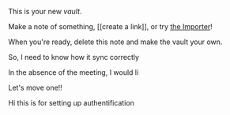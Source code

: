 This is your new *vault*.

Make a note of something, [[create a link]], or try [the Importer](https://help.obsidian.md/Plugins/Importer)!

When you're ready, delete this note and make the vault your own.


So, I need to know how it sync correctly

In the absence of the meeting, I would li

Let's move one!!

Hi this is for setting up authentification


